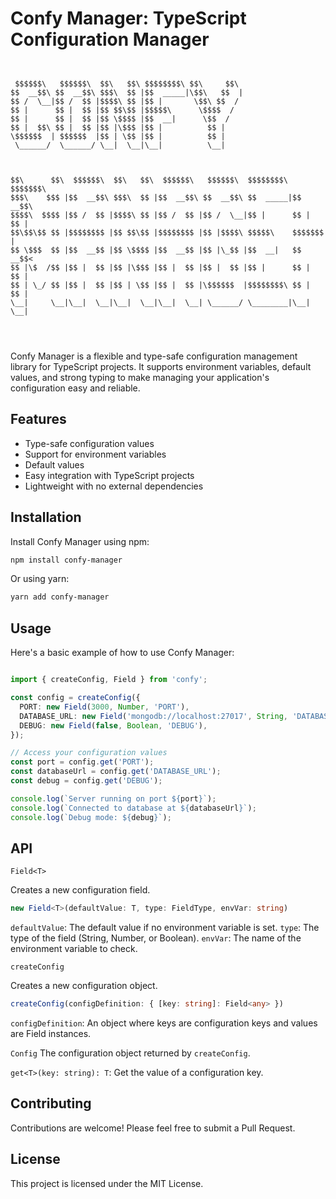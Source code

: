 # Confy Manager: TypeScript Configuration Manager

```


 $$$$$$\   $$$$$$\  $$\   $$\ $$$$$$$$\ $$\     $$\                      
$$  __$$\ $$  __$$\ $$$\  $$ |$$  _____|\$$\   $$  |                     
$$ /  \__|$$ /  $$ |$$$$\ $$ |$$ |       \$$\ $$  /                      
$$ |      $$ |  $$ |$$ $$\$$ |$$$$$\      \$$$$  /                       
$$ |      $$ |  $$ |$$ \$$$$ |$$  __|      \$$  /                        
$$ |  $$\ $$ |  $$ |$$ |\$$$ |$$ |          $$ |                         
\$$$$$$  | $$$$$$  |$$ | \$$ |$$ |          $$ |                         
 \______/  \______/ \__|  \__|\__|          \__|                         
                                                                         
                                                                         
                                                                         
$$\      $$\  $$$$$$\  $$\   $$\  $$$$$$\   $$$$$$\  $$$$$$$$\ $$$$$$$\  
$$$\    $$$ |$$  __$$\ $$$\  $$ |$$  __$$\ $$  __$$\ $$  _____|$$  __$$\ 
$$$$\  $$$$ |$$ /  $$ |$$$$\ $$ |$$ /  $$ |$$ /  \__|$$ |      $$ |  $$ |
$$\$$\$$ $$ |$$$$$$$$ |$$ $$\$$ |$$$$$$$$ |$$ |$$$$\ $$$$$\    $$$$$$$  |
$$ \$$$  $$ |$$  __$$ |$$ \$$$$ |$$  __$$ |$$ |\_$$ |$$  __|   $$  __$$< 
$$ |\$  /$$ |$$ |  $$ |$$ |\$$$ |$$ |  $$ |$$ |  $$ |$$ |      $$ |  $$ |
$$ | \_/ $$ |$$ |  $$ |$$ | \$$ |$$ |  $$ |\$$$$$$  |$$$$$$$$\ $$ |  $$ |
\__|     \__|\__|  \__|\__|  \__|\__|  \__| \______/ \________|\__|  \__|
                                                                         
                                                                         
                                                                                 
```

Confy Manager is a flexible and type-safe configuration management library for TypeScript projects. It supports environment variables, default values, and strong typing to make managing your application's configuration easy and reliable.

## Features

- Type-safe configuration values
- Support for environment variables
- Default values
- Easy integration with TypeScript projects
- Lightweight with no external dependencies

## Installation

Install Confy Manager using npm:

```bash
npm install confy-manager
```

Or using yarn:

```bash
yarn add confy-manager
```

## Usage

Here's a basic example of how to use Confy Manager:

```ts

import { createConfig, Field } from 'confy';

const config = createConfig({
  PORT: new Field(3000, Number, 'PORT'),
  DATABASE_URL: new Field('mongodb://localhost:27017', String, 'DATABASE_URL'),
  DEBUG: new Field(false, Boolean, 'DEBUG'),
});

// Access your configuration values
const port = config.get('PORT');
const databaseUrl = config.get('DATABASE_URL');
const debug = config.get('DEBUG');

console.log(`Server running on port ${port}`);
console.log(`Connected to database at ${databaseUrl}`);
console.log(`Debug mode: ${debug}`);
```

## API

`Field<T>`

Creates a new configuration field.

```ts
new Field<T>(defaultValue: T, type: FieldType, envVar: string)
```

`defaultValue`: The default value if no environment variable is set.
`type`: The type of the field (String, Number, or Boolean).
`envVar`: The name of the environment variable to check.

`createConfig`

Creates a new configuration object.

```ts
createConfig(configDefinition: { [key: string]: Field<any> })
```

`configDefinition`: An object where keys are configuration keys and values are Field instances.

`Config`
The configuration object returned by `createConfig`.

`get<T>(key: string): T`: Get the value of a configuration key.

## Contributing
Contributions are welcome! Please feel free to submit a Pull Request.

## License
This project is licensed under the MIT License.